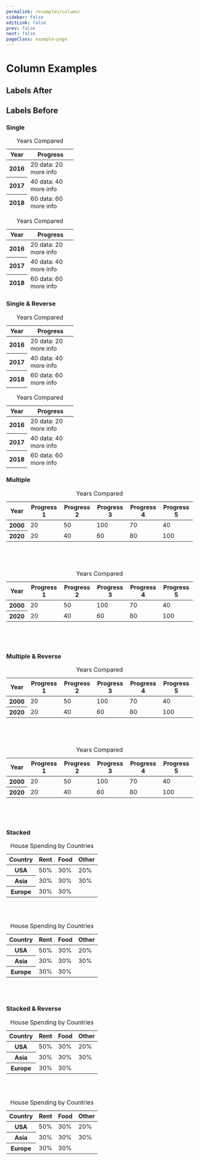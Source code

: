 ```yaml
---
permalink: /examples/column/
sidebar: false
editLink: false
prev: false
next: false
pageClass: example-page
---
```


# Column Examples

<div class="examples">
  <h2>Labels After</h2>
  <h2>Labels Before</h2>
</div>

<h3>Single</h3>

<div class="examples">

  <table class="charts-css column show-data-on-hover show-primary-axis" style="height: 200px;">
    <caption>Years Compared</caption>
    <thead>
      <tr>
        <th>Year</th>
        <th>Progress</th>
      </tr>
    </thead>
    <tbody>
      <tr>
        <th scope="row"> 2016 </th>
        <td style="--size: 0.2"> <span class="data">20</span> <span class="tooltip">data: 20<br>more info</span> </td>
      </tr>
      <tr>
        <th scope="row"> 2017 </th>
        <td style="--size: 0.4"> <span class="data">40</span> <span class="tooltip">data: 40<br>more info</span> </td>
      </tr>
      <tr>
        <th scope="row"> 2018 </th>
        <td style="--size: 0.6"> <span class="data">60</span> <span class="tooltip">data: 60<br>more info</span> </td>
      </tr>
      <tr>
        <th scope="row"> 2019 </th>
        <td style="--size: 0.8"> <span class="data">80</span> <span class="tooltip">data: 80<br>more info</span> </td>
      </tr>
      <tr>
        <th scope="row"> 2020 </th>
        <td style="--size: 1"> <span class="data">100</span> <span class="tooltip">data: 100<br>more info</span> </td>
      </tr>
    </tbody>
  </table>

  <table class="charts-css column show-data-on-hover show-primary-axis labels-before" style="height: 200px;">
    <caption>Years Compared</caption>
    <thead>
      <tr>
        <th>Year</th>
        <th>Progress</th>
      </tr>
    </thead>
    <tbody>
      <tr>
        <th scope="row"> 2016 </th>
        <td style="--size: 0.2"> <span class="data">20</span> <span class="tooltip">data: 20<br>more info</span> </td>
      </tr>
      <tr>
        <th scope="row"> 2017 </th>
        <td style="--size: 0.4"> <span class="data">40</span> <span class="tooltip">data: 40<br>more info</span> </td>
      </tr>
      <tr>
        <th scope="row"> 2018 </th>
        <td style="--size: 0.6"> <span class="data">60</span> <span class="tooltip">data: 60<br>more info</span> </td>
      </tr>
      <tr>
        <th scope="row"> 2019 </th>
        <td style="--size: 0.8"> <span class="data">80</span> <span class="tooltip">data: 80<br>more info</span> </td>
      </tr>
      <tr>
        <th scope="row"> 2020 </th>
        <td style="--size: 1"> <span class="data">100</span> <span class="tooltip">data: 100<br>more info</span> </td>
      </tr>
    </tbody>
  </table>

</div>

<h3>Single & Reverse</h3>

<div class="examples">

  <table class="charts-css column show-data-on-hover show-primary-axis reverse-data" style="height: 200px;">
    <caption>Years Compared</caption>
    <thead>
      <tr>
        <th>Year</th>
        <th>Progress</th>
      </tr>
    </thead>
    <tbody>
      <tr>
        <th scope="row"> 2016 </th>
        <td style="--size: 0.2"> <span class="data">20</span> <span class="tooltip">data: 20<br>more info</span> </td>
      </tr>
      <tr>
        <th scope="row"> 2017 </th>
        <td style="--size: 0.4"> <span class="data">40</span> <span class="tooltip">data: 40<br>more info</span> </td>
      </tr>
      <tr>
        <th scope="row"> 2018 </th>
        <td style="--size: 0.6"> <span class="data">60</span> <span class="tooltip">data: 60<br>more info</span> </td>
      </tr>
      <tr>
        <th scope="row"> 2019 </th>
        <td style="--size: 0.8"> <span class="data">80</span> <span class="tooltip">data: 80<br>more info</span> </td>
      </tr>
      <tr>
        <th scope="row"> 2020 </th>
        <td style="--size: 1"> <span class="data">100</span> <span class="tooltip">data: 100<br>more info</span> </td>
      </tr>
    </tbody>
  </table>

  <table class="charts-css column show-data-on-hover show-primary-axis reverse-data labels-before" style="height: 200px;">
    <caption>Years Compared</caption>
    <thead>
      <tr>
        <th>Year</th>
        <th>Progress</th>
      </tr>
    </thead>
    <tbody>
      <tr>
        <th scope="row"> 2016 </th>
        <td style="--size: 0.2"> <span class="data">20</span> <span class="tooltip">data: 20<br>more info</span> </td>
      </tr>
      <tr>
        <th scope="row"> 2017 </th>
        <td style="--size: 0.4"> <span class="data">40</span> <span class="tooltip">data: 40<br>more info</span> </td>
      </tr>
      <tr>
        <th scope="row"> 2018 </th>
        <td style="--size: 0.6"> <span class="data">60</span> <span class="tooltip">data: 60<br>more info</span> </td>
      </tr>
      <tr>
        <th scope="row"> 2019 </th>
        <td style="--size: 0.8"> <span class="data">80</span> <span class="tooltip">data: 80<br>more info</span> </td>
      </tr>
      <tr>
        <th scope="row"> 2020 </th>
        <td style="--size: 1"> <span class="data">100</span> <span class="tooltip">data: 100<br>more info</span> </td>
      </tr>
    </tbody>
  </table>

</div>

<h3>Multiple</h3>

<div class="examples">

  <table class="charts-css column show-data-on-hover show-primary-axis show-data-axes multiple data-spacing-10" style="height: 200px;">
    <caption>Years Compared</caption>
    <thead>
      <tr>
        <th>Year</th>
        <th>Progress 1</th>
        <th>Progress 2</th>
        <th>Progress 3</th>
        <th>Progress 4</th>
        <th>Progress 5</th>
      </tr>
    </thead>
    <tbody>
      <tr>
        <th scope="row">2000</th>
        <td style="--size: 0.2;"> <span class="data"> 20 </span> </td>
        <td style="--size: 0.5;"> <span class="data"> 50 </span> </td>
        <td style="--size: 1.0;"> <span class="data"> 100 </span> </td>
        <td style="--size: 0.7;"> <span class="data"> 70 </span> </td>
        <td style="--size: 0.4;"> <span class="data"> 40 </span> </td>
      </tr>
      <tr>
        <th scope="row">2020</th>
        <td style="--size: 0.2;"> <span class="data"> 20 </span> </td>
        <td style="--size: 0.4;"> <span class="data"> 40 </span> </td>
        <td style="--size: 0.6;"> <span class="data"> 60 </span> </td>
        <td style="--size: 0.8;"> <span class="data"> 80 </span> </td>
        <td style="--size: 1.0;"> <span class="data"> 100 </span> </td>
      </tr>
    </tbody>
  </table>

  <table class="charts-css column show-data-on-hover show-primary-axis show-data-axes multiple data-spacing-10 labels-before" style="height: 200px;">
    <caption>Years Compared</caption>
    <thead>
      <tr>
        <th>Year</th>
        <th>Progress 1</th>
        <th>Progress 2</th>
        <th>Progress 3</th>
        <th>Progress 4</th>
        <th>Progress 5</th>
      </tr>
    </thead>
    <tbody>
      <tr>
        <th scope="row">2000</th>
        <td style="--size: 0.2;"> <span class="data"> 20 </span> </td>
        <td style="--size: 0.5;"> <span class="data"> 50 </span> </td>
        <td style="--size: 1.0;"> <span class="data"> 100 </span> </td>
        <td style="--size: 0.7;"> <span class="data"> 70 </span> </td>
        <td style="--size: 0.4;"> <span class="data"> 40 </span> </td>
      </tr>
      <tr>
        <th scope="row">2020</th>
        <td style="--size: 0.2;"> <span class="data"> 20 </span> </td>
        <td style="--size: 0.4;"> <span class="data"> 40 </span> </td>
        <td style="--size: 0.6;"> <span class="data"> 60 </span> </td>
        <td style="--size: 0.8;"> <span class="data"> 80 </span> </td>
        <td style="--size: 1.0;"> <span class="data"> 100 </span> </td>
      </tr>
    </tbody>
  </table>

</div>

<h3>Multiple & Reverse</h3>

<div class="examples">

  <table class="charts-css column show-data-on-hover show-primary-axis show-data-axes multiple data-spacing-10 reverse-data reverse-datasets" style="height: 200px;">
    <caption>Years Compared</caption>
    <thead>
      <tr>
        <th>Year</th>
        <th>Progress 1</th>
        <th>Progress 2</th>
        <th>Progress 3</th>
        <th>Progress 4</th>
        <th>Progress 5</th>
      </tr>
    </thead>
    <tbody>
      <tr>
        <th scope="row">2000</th>
        <td style="--size: 0.2;"> <span class="data"> 20 </span> </td>
        <td style="--size: 0.5;"> <span class="data"> 50 </span> </td>
        <td style="--size: 1.0;"> <span class="data"> 100 </span> </td>
        <td style="--size: 0.7;"> <span class="data"> 70 </span> </td>
        <td style="--size: 0.4;"> <span class="data"> 40 </span> </td>
      </tr>
      <tr>
        <th scope="row">2020</th>
        <td style="--size: 0.2;"> <span class="data"> 20 </span> </td>
        <td style="--size: 0.4;"> <span class="data"> 40 </span> </td>
        <td style="--size: 0.6;"> <span class="data"> 60 </span> </td>
        <td style="--size: 0.8;"> <span class="data"> 80 </span> </td>
        <td style="--size: 1.0;"> <span class="data"> 100 </span> </td>
      </tr>
    </tbody>
  </table>

  <table class="charts-css column show-data-on-hover show-primary-axis show-data-axes multiple data-spacing-10 reverse-data reverse-datasets labels-before" style="height: 200px;">
    <caption>Years Compared</caption>
    <thead>
      <tr>
        <th>Year</th>
        <th>Progress 1</th>
        <th>Progress 2</th>
        <th>Progress 3</th>
        <th>Progress 4</th>
        <th>Progress 5</th>
      </tr>
    </thead>
    <tbody>
      <tr>
        <th scope="row">2000</th>
        <td style="--size: 0.2;"> <span class="data"> 20 </span> </td>
        <td style="--size: 0.5;"> <span class="data"> 50 </span> </td>
        <td style="--size: 1.0;"> <span class="data"> 100 </span> </td>
        <td style="--size: 0.7;"> <span class="data"> 70 </span> </td>
        <td style="--size: 0.4;"> <span class="data"> 40 </span> </td>
      </tr>
      <tr>
        <th scope="row">2020</th>
        <td style="--size: 0.2;"> <span class="data"> 20 </span> </td>
        <td style="--size: 0.4;"> <span class="data"> 40 </span> </td>
        <td style="--size: 0.6;"> <span class="data"> 60 </span> </td>
        <td style="--size: 0.8;"> <span class="data"> 80 </span> </td>
        <td style="--size: 1.0;"> <span class="data"> 100 </span> </td>
      </tr>
    </tbody>
  </table>

</div>

<h3>Stacked</h3>

<div class="examples">

  <table class="charts-css column show-data-on-hover show-primary-axis show-10-secondary-axes data-spacing-5 multiple stacked" style="height: 200px;">
    <caption>House Spending by Countries</caption>
    <thead>
      <tr>
        <th>Country</th>
        <th>Rent</th>
        <th>Food</th>
        <th>Other</th>
      </tr>
    </thead>
    <tbody>
      <tr>
        <th scope="row">USA</th>
        <td style="--size: 0.5;"> <span class="data"> 50% </span> </td>
        <td style="--size: 0.3;"> <span class="data"> 30% </span> </td>
        <td style="--size: 0.2;"> <span class="data"> 20% </span> </td>
      </tr>
      <tr>
        <th scope="row">Asia</th>
        <td style="--size: 0.3;"> <span class="data"> 30% </span> </td>
        <td style="--size: 0.3;"> <span class="data"> 30% </span> </td>
        <td style="--size: 0.3;"> <span class="data"> 30% </span> </td>
      </tr>
      <tr>
        <th scope="row">Europe</th>
        <td style="--size: 0.3;"> <span class="data"> 30% </span> </td>
        <td style="--size: 0.3;"> <span class="data"> 30% </span> </td>
      </tr>
    </tbody>
  </table>

  <table class="charts-css column show-data-on-hover show-primary-axis show-10-secondary-axes data-spacing-5 multiple stacked labels-before" style="height: 200px;">
    <caption>House Spending by Countries</caption>
    <thead>
      <tr>
        <th>Country</th>
        <th>Rent</th>
        <th>Food</th>
        <th>Other</th>
      </tr>
    </thead>
    <tbody>
      <tr>
        <th scope="row">USA</th>
        <td style="--size: 0.5;"> <span class="data"> 50% </span> </td>
        <td style="--size: 0.3;"> <span class="data"> 30% </span> </td>
        <td style="--size: 0.2;"> <span class="data"> 20% </span> </td>
      </tr>
      <tr>
        <th scope="row">Asia</th>
        <td style="--size: 0.3;"> <span class="data"> 30% </span> </td>
        <td style="--size: 0.3;"> <span class="data"> 30% </span> </td>
        <td style="--size: 0.3;"> <span class="data"> 30% </span> </td>
      </tr>
      <tr>
        <th scope="row">Europe</th>
        <td style="--size: 0.3;"> <span class="data"> 30% </span> </td>
        <td style="--size: 0.3;"> <span class="data"> 30% </span> </td>
      </tr>
    </tbody>
  </table>

</div>

<h3>Stacked & Reverse</h3>

<div class="examples">

  <table class="charts-css column show-data-on-hover show-primary-axis show-10-secondary-axes data-spacing-5 multiple stacked reverse-datasets" style="height: 200px;">
    <caption>House Spending by Countries</caption>
    <thead>
      <tr>
        <th>Country</th>
        <th>Rent</th>
        <th>Food</th>
        <th>Other</th>
      </tr>
    </thead>
    <tbody>
      <tr>
        <th scope="row">USA</th>
        <td style="--size: 0.5;"> <span class="data"> 50% </span> </td>
        <td style="--size: 0.3;"> <span class="data"> 30% </span> </td>
        <td style="--size: 0.2;"> <span class="data"> 20% </span> </td>
      </tr>
      <tr>
        <th scope="row">Asia</th>
        <td style="--size: 0.3;"> <span class="data"> 30% </span> </td>
        <td style="--size: 0.3;"> <span class="data"> 30% </span> </td>
        <td style="--size: 0.3;"> <span class="data"> 30% </span> </td>
      </tr>
      <tr>
        <th scope="row">Europe</th>
        <td style="--size: 0.3;"> <span class="data"> 30% </span> </td>
        <td style="--size: 0.3;"> <span class="data"> 30% </span> </td>
      </tr>
    </tbody>
  </table>

  <table class="charts-css column show-data-on-hover show-primary-axis show-10-secondary-axes data-spacing-5 multiple stacked reverse-datasets labels-before" style="height: 200px;">
    <caption>House Spending by Countries</caption>
    <thead>
      <tr>
        <th>Country</th>
        <th>Rent</th>
        <th>Food</th>
        <th>Other</th>
      </tr>
    </thead>
    <tbody>
      <tr>
        <th scope="row">USA</th>
        <td style="--size: 0.5;"> <span class="data"> 50% </span> </td>
        <td style="--size: 0.3;"> <span class="data"> 30% </span> </td>
        <td style="--size: 0.2;"> <span class="data"> 20% </span> </td>
      </tr>
      <tr>
        <th scope="row">Asia</th>
        <td style="--size: 0.3;"> <span class="data"> 30% </span> </td>
        <td style="--size: 0.3;"> <span class="data"> 30% </span> </td>
        <td style="--size: 0.3;"> <span class="data"> 30% </span> </td>
      </tr>
      <tr>
        <th scope="row">Europe</th>
        <td style="--size: 0.3;"> <span class="data"> 30% </span> </td>
        <td style="--size: 0.3;"> <span class="data"> 30% </span> </td>
      </tr>
    </tbody>
  </table>

</div>
